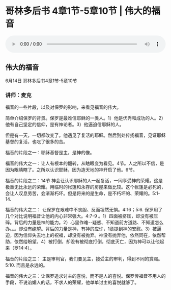 # 哥林多后书 4章1节-5章10节 | 伟大的福音

<audio style="width: 100%;" preload="false" controls controlslist="nodownload"><source src="https://cdn.simai.ml/audio/mp3/2020/200614_002.mp3" type="audio/mpeg">Your browser does not support the audio element.</audio>

## 伟大的福音
6月14日 
哥林多后书4章1节-5章10节
### 讲师：麦克


福音的一些片段，以及对保罗的影响，来看见福音的伟大。

简单介绍保罗的背景。保罗是最难信耶稣的一类人。1）他是优秀和成功的人。2）他有自己坚定的信仰，是有神论者。3）他逼迫信耶稣的人。

但是有一天，一切都改变了。他遇见了复活的耶稣。然后到处传扬福音，见证耶稣基督的复活，也吃了很多的苦。

福音的片段之一：耶稣基督是主，是神的像。

福音的伟大之一：让人有根本的翻转，从瞎眼变为看见。4节。人之所以不信，是因为眼睛瞎了。之所以认识耶稣，因为造天地的神开启了他。6节。

福音的片段之二：14节  神会让认识耶稣的人一起复活，一同享受神的荣耀。这是极重无比永远的荣耀。用临时的帐篷和永存的房屋来做比较。这个帐篷是必死的，会让人叹息劳苦，会渐渐朽坏。但是将来的是生命，是不朽坏的、荣耀的。5:1-14. 

福音的伟大之二： 让保罗在艰难中不丧胆、反而坦然无惧。4:16；5:6. 保罗用了几个对比说明福音让他的内心非常强大。4:7-9 。1）四面被挤压，却没有被压碎。背后的力量是神的能力。2）心里作难--疑惑、不知道前方道路、不知道怎么办。。。却没有绝望。背后的力量是神，有神的应许，1章提到神的安慰。3）被逼迫，因为信仰失去地上的祝福，却没有被抛弃。神没有抛弃他，依然同在，依然帮助，依然给盼望。4）被打倒，却没有被彻底打倒，彻底灭亡，因为神可以让他起来（罗14:4）。

福音的片段之三： 主是审判官，我们要见主，接受主的审判，得到不同的赏赐。5:10. 而且是永远的。

福音的伟大之三：让保罗追求讨主的喜悦，而不是人的喜悦。保罗传福音不用人的手段，不说谄媚人的话，不求人的荣耀，他单单讨主的喜悦就够了。
